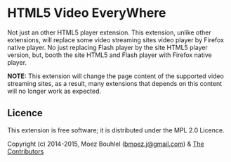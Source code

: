 # HTML5 Video EveryWhere

Not just an other HTML5 player extension.
This extension, unlike other extensions, will replace some video streaming sites
video player by Firefox native player. No just replacing Flash player by the
site HTML5 player version, but, booth the site HTML5 and Flash player with Firefox
native player.

**NOTE:**
This extension will change the page content of the supported video streaming
sites, as a result, many extensions that depends on this content will no longer
work as expected.


## Licence

This extension is free software; it is distributed under the MPL 2.0 Licence.

Copyright (c) 2014-2015, Moez Bouhlel (bmoez.j@gmail.com) & [The
Contributors](https://github.com/lejenome/html5-video-everywhere/graphs/contributors)
